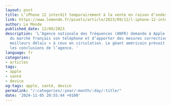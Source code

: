 ```yaml
---
layout: post
title: L’iPhone 12 interdit temporairement à la vente en raison d’ondes trop puissantes
link: https://www.lemonde.fr/pixels/article/2023/09/12/l-iphone-12-interdit-temporairement-de-vente-en-raison-d-ondes-trop-puissantes_6189084_4408996.html
author: Le Monde
published_date: 12/09/2023
description: 'L’Agence nationale des fréquences (ANFR) demande à Apple de retirer
  du marché français son téléphone et d’apporter des mesures correctives « dans les
  meilleurs délais » à ceux en circulation. Le géant américain prévoit de contester
  les conclusions de l’agence. '
language: fr
categories:
- articles
tags:
- apple
- santé
- device
og-tags: apple, santé, device
permalink: "/:categories/:year/:month/:day/:title/"
date: '2024-11-05 20:55:44 +0100'
---
```

